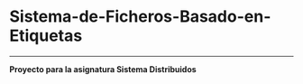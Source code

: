 # Sistema-de-Ficheros-Basado-en-Etiquetas

---

**Proyecto para la asignatura Sistema Distribuidos**

